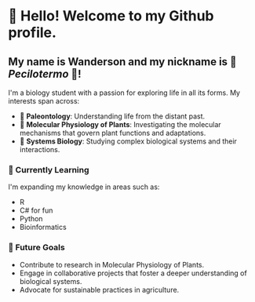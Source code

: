 # 👋 Hello! Welcome to my Github profile.
## My name is Wanderson and my nickname is 🦎 _Pecilotermo_ 🦎!

I'm a biology student with a passion for exploring life in all its forms. My interests span across:

- 🦖 **Paleontology**: Understanding life from the distant past.
- 🌱 **Molecular Physiology of Plants**: Investigating the molecular mechanisms that govern plant functions and adaptations.
- 🔬 **Systems Biology**: Studying complex biological systems and their interactions.

### 🌱 Currently Learning
I'm expanding my knowledge in areas such as:
- R
- C# for fun
- Python
- Bioinformatics

### 🌳 Future Goals
- Contribute to research in Molecular Physiology of Plants.
- Engage in collaborative projects that foster a deeper understanding of biological systems.
- Advocate for sustainable practices in agriculture.
